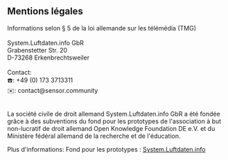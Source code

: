 <h2>Mentions légales</h2>
Informations selon § 5 de la loi allemande sur les télémédia (TMG)<br/>
<br/>
System.Luftdaten.info GbR<br/>
Grabenstetter Str. 20<br/>
D-73268 Erkenbrechtsweiler<br/>
<br/>
Contact:<br/>
☎️: +49 (0) 173 3713311<br/>
✉️: contact@sensor.community<br/>
<br/>
<p>La société civile de droit allemand System.Luftdaten.info GbR a été fondée grâce à des subventions du fond pour les prototypes de l'association à but non-lucratif de droit allemand Open Knowledge Foundation DE e.V. et du Ministère fédéral allemand de la recherche et de l'éducation.</p>
<p>Plus d'informations: Fond pour les prototypes : <a href="https://prototypefund.de/project/system-luftdaten-info-oekosystem-aller-luftdaten-community-projekte/">System.Luftdaten.info</a></p>
